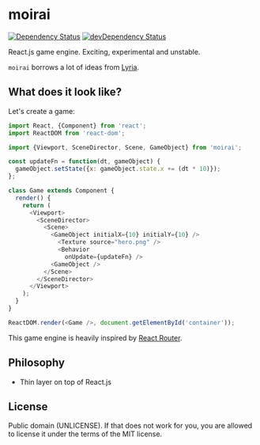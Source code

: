 # moirai
[![Dependency Status](https://david-dm.org/freezedev/moirai.svg)](https://david-dm.org/freezedev/moirai)
[![devDependency Status](https://david-dm.org/freezedev/moirai/dev-status.svg)](https://david-dm.org/freezedev/moirai#info=devDependencies)

React.js game engine. Exciting, experimental and unstable.

`moirai` borrows a lot of ideas from [Lyria](http://github.com/freezedev/lyria).

## What does it look like?

Let's create a game:
```javascript
import React, {Component} from 'react';
import ReactDOM from 'react-dom';

import {Viewport, SceneDirector, Scene, GameObject} from 'moirai';

const updateFn = function(dt, gameObject) {
  gameObject.setState({x: gameObject.state.x += (dt * 10)});
};

class Game extends Component {
  render() {
    return (
      <Viewport>
        <SceneDirector>
          <Scene>
            <GameObject initialX={10} initialY={10} />
              <Texture source="hero.png" />
              <Behavior
                onUpdate={updateFn} />
            <GameObject />
          </Scene>
        </SceneDirector>
      </Viewport>
    );
  }
}

ReactDOM.render(<Game />, document.getElementById('container'));
```

This game engine is heavily inspired by [React Router](http://github.com/rackt/react-router).

## Philosophy
- Thin layer on top of React.js

## License
Public domain (UNLICENSE). If that does not work for you, you are allowed to license it under the terms of the MIT license.

